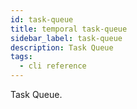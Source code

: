 ```yaml
---
id: task-queue
title: temporal task-queue
sidebar_label: task-queue
description: Task Queue
tags:
  - cli reference
---
```


Task Queue.
